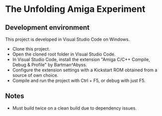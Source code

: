 # The Unfolding Amiga Experiment

## Development environment

This project is developed in Visual Studio Code on Windows.

* Clone this project.
* Open the cloned root folder in Visual Studio Code.
* In Visual Studio Code, install the extension "Amiga C/C++ Compile, Debug & Profile" by Bartman^Abyss.
* Configure the extension settings with a Kickstart ROM obtained from a source of own choice.
* Compile and run the project with Ctrl + F5, or debug with just F5.

## Notes
* Must build twice on a clean build due to dependency issues.
